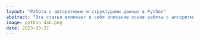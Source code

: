 ```yaml
---
layout: "Работа с алгоритмами и структурами данных в Python"
abstract: "Эта статья включает в себя описание основ работы с алгоритмами и структурами данных в Python, таких как сортировка, поиск, списки, словари и множества"
image: python_dab.png
date: 2023-03-27
---
```

